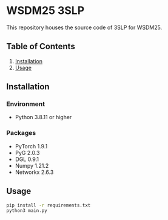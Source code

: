 # WSDM25 3SLP
This repository houses the source code of 3SLP for WSDM25.


## Table of Contents
1. [Installation](#installation)
2. [Usage](#usage)

## Installation
### Environment
- Python 3.8.11 or higher
### Packages
- PyTorch 1.9.1
- PyG 2.0.3
- DGL 0.9.1
- Numpy 1.21.2
- Networkx 2.6.3


## Usage
```bash
pip install -r requirements.txt
python3 main.py
